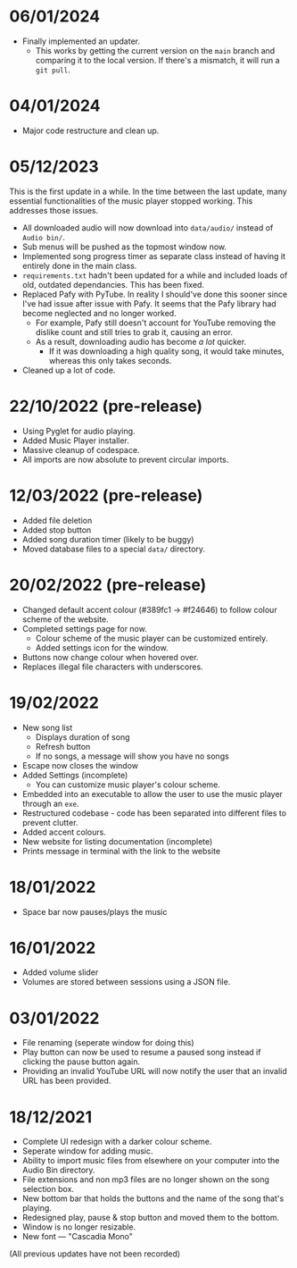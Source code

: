 # 06/01/2024
* Finally implemented an updater.
    - This works by getting the current version on the `main` branch and comparing it to the local version. If there's a mismatch, it will run a `git pull`.

# 04/01/2024
* Major code restructure and clean up.

# 05/12/2023
This is the first update in a while. In the time between the last update, many essential functionalities of the music player stopped working. This addresses those issues.
* All downloaded audio will now download into `data/audio/` instead of `Audio bin/`.
* Sub menus will be pushed as the topmost window now.
* Implemented song progress timer as separate class instead of having it entirely done in the main class.
* `requirements.txt` hadn't been updated for a while and included loads of old, outdated dependancies. This has been fixed.
* Replaced Pafy with PyTube. In reality I should've done this sooner since I've had issue after issue with Pafy. It seems that the Pafy library had become neglected and no longer worked.
    - For example, Pafy still doesn't account for YouTube removing the dislike count and still tries to grab it, causing an error.
    - As a result, downloading audio has become *a lot* quicker.
        - If it was downloading a high quality song, it would take minutes, whereas this only takes seconds.
* Cleaned up a lot of code.

# 22/10/2022 (pre-release)
* Using Pyglet for audio playing.
* Added Music Player installer.
* Massive cleanup of codespace.
* All imports are now absolute to prevent circular imports.

# 12/03/2022 (pre-release)
* Added file deletion
* Added stop button
* Added song duration timer (likely to be buggy)
* Moved database files to a special `data/` directory.

# 20/02/2022 (pre-release)
* Changed default accent colour (#389fc1 → #f24646) to follow colour scheme of the website.
* Completed settings page for now.
    - Colour scheme of the music player can be customized entirely.
    - Added settings icon for the window.
* Buttons now change colour when hovered over.
* Replaces illegal file characters with underscores.

# 19/02/2022
* New song list
    - Displays duration of song
    - Refresh button
    - If no songs, a message will show you have no songs
* Escape now closes the window
* Added Settings (incomplete)
    - You can customize music player's colour scheme.
* Embedded into an executable to allow the user to use the music player through an `exe`.
* Restructured codebase - code has been separated into different files to prevent clutter.
* Added accent colours.
* New website for listing documentation (incomplete)
* Prints message in terminal with the link to the website

# 18/01/2022
* Space bar now pauses/plays the music

# 16/01/2022
* Added volume slider
* Volumes are stored between sessions using a JSON file.

# 03/01/2022
* File renaming (seperate window for doing this)
* Play button can now be used to resume a paused song instead if clicking the pause button again.
* Providing an invalid YouTube URL will now notify the user that an invalid URL has been provided.

# 18/12/2021
* Complete UI redesign with a darker colour scheme.
* Seperate window for adding music.
* Ability to import music files from elsewhere on your computer into the Audio Bin directory.
* File extensions and non mp3 files are no longer shown on the song selection box.
* New bottom bar that holds the buttons and the name of the song that's playing.
* Redesigned play, pause & stop button and moved them to the bottom.
* Window is no longer resizable.
* New font — "Cascadia Mono"

(All previous updates have not been recorded)